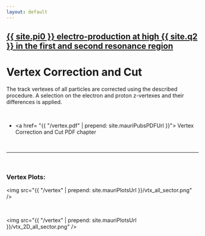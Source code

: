 ```yaml
---
layout: default
---
```


## [{{ site.pi0 }} electro-production at high {{ site.q2 }} in the first and second resonance region](pi0_resonance)

# Vertex Correction and Cut

The track vertexes of all particles are corrected using the described procedure.
A selection on the electron and proton z-vertexes and their differences is applied.

<br/>













- <a href= "{{ "/vertex.pdf"  | prepend: site.mauriPubsPDFUrl }}"> Vertex Correction and Cut PDF chapter</a>

<br/>

___

<br/>


### Vertex Plots:

<img src="{{ "/vertex"  | prepend: site.mauriPlotsUrl }}/vtx_all_sector.png" />

<br/>

<img src="{{ "/vertex"  | prepend: site.mauriPlotsUrl }}/vtx_2D_all_sector.png" />
